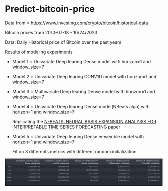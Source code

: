 # Predict-bitcoin-price

Data from = https://www.investing.com/crypto/bitcoin/historical-data

Bitcoin prices from 2010-07-18 - 10/24/2023

Data: Daily Historical price of Bitcoin over the past years

Results of modeling experiments

- Model 1 = Univariate Deep learing Dense model with horizon=1 and window_size=7

- Model 2 = Univariate Deep learing CONV1D model with horizon=1 and window_size=7

- Model 3 = Multivariate Deep learing Dense model with horizon=1 and window_size=7
    
- Model 4 = Univariate Deep learing Dense model(NBeats algo) with horizon=1 and window_size=7
    
    Replicating the [N-BEATS: NEURAL BASIS EXPANSION ANALYSIS FOR INTERPRETABLE TIME SERIES FORECASTING](https://arxiv.org/pdf/1905.10437.pdf) paper

- Model 5 = Univariate Deep learing Dense emsemble model with horizon=1 and window_size=7

    Fit on 3 differents metrics with different random initialization

        
![Alt text](image.png)